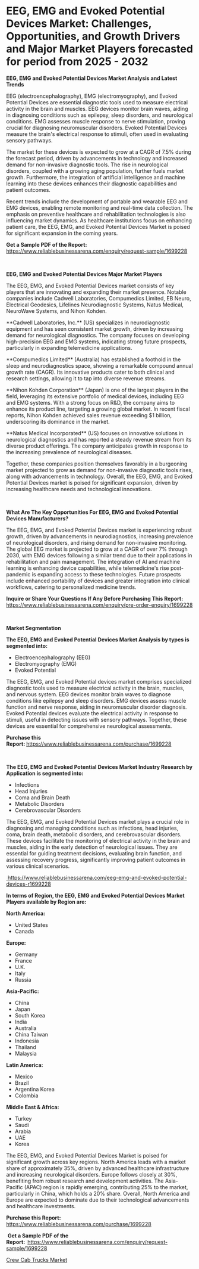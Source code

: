 <p><h1>EEG, EMG and Evoked Potential Devices Market: Challenges, Opportunities, and Growth Drivers and Major Market Players forecasted for period from 2025 - 2032</h1></p><p><strong>EEG, EMG and Evoked Potential Devices Market Analysis and Latest Trends</strong></p>
<p><p>EEG (electroencephalography), EMG (electromyography), and Evoked Potential Devices are essential diagnostic tools used to measure electrical activity in the brain and muscles. EEG devices monitor brain waves, aiding in diagnosing conditions such as epilepsy, sleep disorders, and neurological conditions. EMG assesses muscle response to nerve stimulation, proving crucial for diagnosing neuromuscular disorders. Evoked Potential Devices measure the brain's electrical response to stimuli, often used in evaluating sensory pathways.</p><p>The market for these devices is expected to grow at a CAGR of 7.5% during the forecast period, driven by advancements in technology and increased demand for non-invasive diagnostic tools. The rise in neurological disorders, coupled with a growing aging population, further fuels market growth. Furthermore, the integration of artificial intelligence and machine learning into these devices enhances their diagnostic capabilities and patient outcomes.</p><p>Recent trends include the development of portable and wearable EEG and EMG devices, enabling remote monitoring and real-time data collection. The emphasis on preventive healthcare and rehabilitation technologies is also influencing market dynamics. As healthcare institutions focus on enhancing patient care, the EEG, EMG, and Evoked Potential Devices Market is poised for significant expansion in the coming years.</p></p>
<p><strong>Get a Sample PDF of the Report:&nbsp;</strong> <a href="https://www.reliablebusinessarena.com/enquiry/request-sample/1699228?utm_campaign=1891&utm_medium=2&utm_source=Github&utm_content=ia&utm_term=09012025&utm_id=eeg-emg-and-evoked-potential-devices">https://www.reliablebusinessarena.com/enquiry/request-sample/1699228</a></p>
<p>&nbsp;</p>
<p><strong>EEG, EMG and Evoked Potential Devices Major Market Players</strong></p>
<p><p>The EEG, EMG, and Evoked Potential Devices market consists of key players that are innovating and expanding their market presence. Notable companies include Cadwell Laboratories, Compumedics Limited, EB Neuro, Electrical Geodesics, Lifelines Neurodiagnostic Systems, Natus Medical, NeuroWave Systems, and Nihon Kohden.</p><p>**Cadwell Laboratories, Inc.** (US) specializes in neurodiagnostic equipment and has seen consistent market growth, driven by increasing demand for neurological diagnostics. The company focuses on developing high-precision EEG and EMG systems, indicating strong future prospects, particularly in expanding telemedicine applications.</p><p>**Compumedics Limited** (Australia) has established a foothold in the sleep and neurodiagnostics space, showing a remarkable compound annual growth rate (CAGR). Its innovative products cater to both clinical and research settings, allowing it to tap into diverse revenue streams.</p><p>**Nihon Kohden Corporation** (Japan) is one of the largest players in the field, leveraging its extensive portfolio of medical devices, including EEG and EMG systems. With a strong focus on R&D, the company aims to enhance its product line, targeting a growing global market. In recent fiscal reports, Nihon Kohden achieved sales revenue exceeding $1 billion, underscoring its dominance in the market.</p><p>**Natus Medical Incorporated** (US) focuses on innovative solutions in neurological diagnostics and has reported a steady revenue stream from its diverse product offerings. The company anticipates growth in response to the increasing prevalence of neurological diseases.</p><p>Together, these companies position themselves favorably in a burgeoning market projected to grow as demand for non-invasive diagnostic tools rises, along with advancements in technology. Overall, the EEG, EMG, and Evoked Potential Devices market is poised for significant expansion, driven by increasing healthcare needs and technological innovations.</p></p>
<p>&nbsp;</p>
<p><strong>What Are The Key Opportunities For EEG, EMG and Evoked Potential Devices Manufacturers?</strong></p>
<p><p>The EEG, EMG, and Evoked Potential Devices market is experiencing robust growth, driven by advancements in neurodiagnostics, increasing prevalence of neurological disorders, and rising demand for non-invasive monitoring. The global EEG market is projected to grow at a CAGR of over 7% through 2030, with EMG devices following a similar trend due to their applications in rehabilitation and pain management. The integration of AI and machine learning is enhancing device capabilities, while telemedicine's rise post-pandemic is expanding access to these technologies. Future prospects include enhanced portability of devices and greater integration into clinical workflows, catering to personalized medicine trends.</p></p>
<p><strong>Inquire or Share Your Questions If Any Before Purchasing This Report:</strong> <a href="https://www.reliablebusinessarena.com/enquiry/pre-order-enquiry/1699228?utm_campaign=1891&utm_medium=2&utm_source=Github&utm_content=ia&utm_term=09012025&utm_id=eeg-emg-and-evoked-potential-devices">https://www.reliablebusinessarena.com/enquiry/pre-order-enquiry/1699228</a></p>
<p>&nbsp;</p>
<p><strong>Market Segmentation</strong></p>
<p><strong>The EEG, EMG and Evoked Potential Devices Market Analysis by types is segmented into:</strong></p>
<p><ul><li>Electroencephalography (EEG)</li><li>Electromyography (EMG)</li><li>Evoked Potential</li></ul></p>
<p><p>The EEG, EMG, and Evoked Potential devices market comprises specialized diagnostic tools used to measure electrical activity in the brain, muscles, and nervous system. EEG devices monitor brain waves to diagnose conditions like epilepsy and sleep disorders. EMG devices assess muscle function and nerve response, aiding in neuromuscular disorder diagnosis. Evoked Potential devices evaluate the electrical activity in response to stimuli, useful in detecting issues with sensory pathways. Together, these devices are essential for comprehensive neurological assessments.</p></p>
<p><strong>Purchase this Report:&nbsp;</strong><a href="https://www.reliablebusinessarena.com/purchase/1699228?utm_campaign=1891&utm_medium=2&utm_source=Github&utm_content=ia&utm_term=09012025&utm_id=eeg-emg-and-evoked-potential-devices">https://www.reliablebusinessarena.com/purchase/1699228</a></p>
<p>&nbsp;</p>
<p><strong>The EEG, EMG and Evoked Potential Devices Market Industry Research by Application is segmented into:</strong></p>
<p><ul><li>Infections</li><li>Head Injuries</li><li>Coma and Brain Death</li><li>Metabolic Disorders</li><li>Cerebrovascular Disorders</li></ul></p>
<p><p>The EEG, EMG, and Evoked Potential Devices market plays a crucial role in diagnosing and managing conditions such as infections, head injuries, coma, brain death, metabolic disorders, and cerebrovascular disorders. These devices facilitate the monitoring of electrical activity in the brain and muscles, aiding in the early detection of neurological issues. They are essential for guiding treatment decisions, evaluating brain function, and assessing recovery progress, significantly improving patient outcomes in various clinical scenarios.</p></p>
<p><a href="https://www.reliablebusinessarena.com/eeg-emg-and-evoked-potential-devices-r1699228?utm_campaign=1891&utm_medium=2&utm_source=Github&utm_content=ia&utm_term=09012025&utm_id=eeg-emg-and-evoked-potential-devices">&nbsp;https://www.reliablebusinessarena.com/eeg-emg-and-evoked-potential-devices-r1699228</a></p>
<p><strong>In terms of Region, the EEG, EMG and Evoked Potential Devices Market Players available by Region are:</strong></p>
<p>
    <p> <strong> North America: </strong>
        <ul>
            <li>United States</li>
            <li>Canada</li>
        </ul>
        </p> 
    <p> <strong> Europe: </strong>
        <ul>
            <li>Germany</li>
            <li>France</li>
            <li>U.K.</li>
            <li>Italy</li>
            <li>Russia</li>
        </ul>
        </p> 
    <p> <strong> Asia-Pacific: </strong>
        <ul>
            <li>China</li>
            <li>Japan</li>
            <li>South Korea</li>
            <li>India</li>
            <li>Australia</li>
            <li>China Taiwan</li>
            <li>Indonesia</li>
            <li>Thailand</li>
            <li>Malaysia</li>
        </ul>
        </p> 
    <p> <strong> Latin America: </strong>
        <ul>
            <li>Mexico</li>
            <li>Brazil</li>
            <li>Argentina Korea</li>
            <li>Colombia</li>
        </ul>
        </p> 
    <p> <strong> Middle East & Africa: </strong>
        <ul>
            <li>Turkey</li>
            <li>Saudi</li>
            <li>Arabia</li>
            <li>UAE</li>
            <li>Korea</li>
        </ul>
    </p>
    </p>
<p><p>The EEG, EMG, and Evoked Potential Devices Market is poised for significant growth across key regions. North America leads with a market share of approximately 35%, driven by advanced healthcare infrastructure and increasing neurological disorders. Europe follows closely at 30%, benefiting from robust research and development activities. The Asia-Pacific (APAC) region is rapidly emerging, contributing 25% to the market, particularly in China, which holds a 20% share. Overall, North America and Europe are expected to dominate due to their technological advancements and healthcare investments.</p></p>
<p><strong>Purchase this Report: </strong><a href="https://www.reliablebusinessarena.com/purchase/1699228?utm_campaign=1891&utm_medium=2&utm_source=Github&utm_content=ia&utm_term=09012025&utm_id=eeg-emg-and-evoked-potential-devices">https://www.reliablebusinessarena.com/purchase/1699228</a></p>
<p>&nbsp;<strong>Get a Sample PDF of the Report:&nbsp;&nbsp;</strong><a href="https://www.reliablebusinessarena.com/enquiry/request-sample/1699228?utm_campaign=1891&utm_medium=2&utm_source=Github&utm_content=ia&utm_term=09012025&utm_id=eeg-emg-and-evoked-potential-devices">https://www.reliablebusinessarena.com/enquiry/request-sample/1699228</a></p>
<p><strong></strong></p>
<p><p><a href="https://github.com/Krish2023na/Market-Research-Report-List-6/blob/main/crew-cab-trucks-market.md?utm_campaign=1891&utm_medium=2&utm_source=Github&utm_content=ia&utm_term=09012025&utm_id=eeg-emg-and-evoked-potential-devices">Crew Cab Trucks Market</a></p></p>